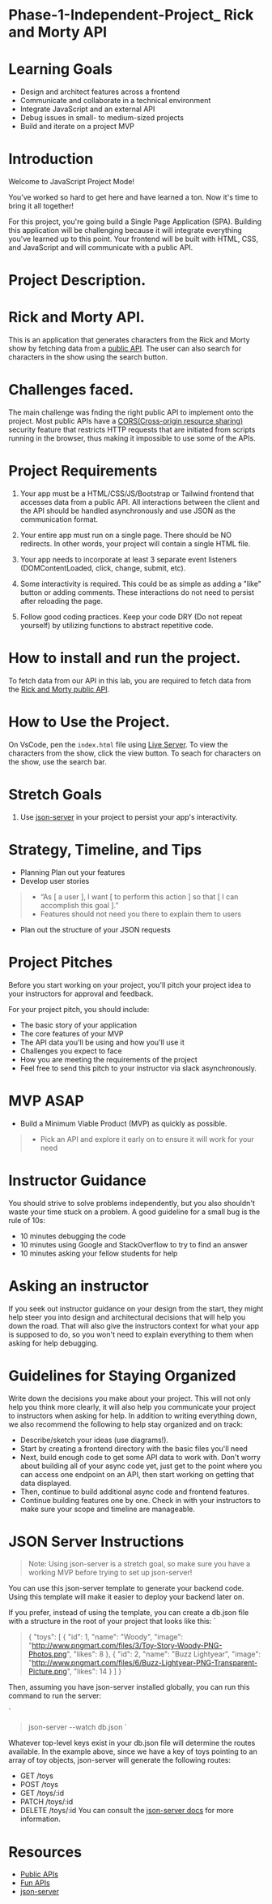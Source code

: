 # Phase-1-Independent-Project_ Rick and Morty API

# Learning Goals
* Design and architect features across a frontend
* Communicate and collaborate in a technical environment
* Integrate JavaScript and an external API
* Debug issues in small- to medium-sized projects
* Build and iterate on a project MVP


# Introduction
Welcome to JavaScript Project Mode!

You’ve worked so hard to get here and have learned a ton. Now it's time to bring it all together!

For this project, you're going build a Single Page Application (SPA). Building this application will be challenging because it will integrate everything you've learned up to this point. Your frontend will be built with HTML, CSS, and JavaScript and will communicate with a public API.

# Project Description.

# Rick and Morty API.
 This is an application that generates characters from the Rick and Morty show by fetching data from a [public API](https://rickandmortyapi.com/api/character). The user can also search for characters in the show using the search button.

# Challenges faced.
The main challenge was fnding the right public API to implement onto the project. Most public APIs have a [CORS(Cross-origin resource sharing)](https://developer.mozilla.org/en-US/docs/Web/HTTP/CORS) security feature that restricts HTTP requests that are initiated from scripts running in the browser, thus making it impossible to use some of the APIs.

# Project Requirements
1. Your app must be a HTML/CSS/JS/Bootstrap or Tailwind frontend that accesses data from a public API. All interactions between the client and the API should be handled asynchronously and use JSON as the communication format.

2. Your entire app must run on a single page. There should be NO redirects. In other words, your project will contain a single HTML file.

3. Your app needs to incorporate at least 3 separate event listeners (DOMContentLoaded, click, change, submit, etc).

4. Some interactivity is required. This could be as simple as adding a "like" button or adding comments. These interactions do not need to persist after reloading the page.

5. Follow good coding practices. Keep your code DRY (Do not repeat yourself) by utilizing functions to abstract repetitive code.

# How to install and run the project.
To fetch data from our API in this lab, you are required to fetch data from the [Rick and Morty public API](https://rickandmortyapi.com/api/character).

# How to Use the Project.
On VsCode, pen the `index.html` file using [Live Server](https://marketplace.visualstudio.com/items?itemName=ritwickdey.LiveServer).
To view the characters from the show, click the view button.
To seach for characters on the show, use the search bar.

# Stretch Goals
1. Use [json-server](https://www.npmjs.com/package/json-server) in your project to persist your app's interactivity.

# Strategy, Timeline, and Tips
* Planning
Plan out your features
* Develop user stories
> * “As [ a user ], I want [ to perform this action ] so that [ I can accomplish this goal ].”
> * Features should not need you there to explain them to users
* Plan out the structure of your JSON requests


# Project Pitches
Before you start working on your project, you'll pitch your project idea to your instructors for approval and feedback.

For your project pitch, you should include:

* The basic story of your application
* The core features of your MVP
* The API data you'll be using and how you'll use it
* Challenges you expect to face
* How you are meeting the requirements of the project
* Feel free to send this pitch to your instructor via slack asynchronously.

# MVP ASAP
* Build a Minimum Viable Product (MVP) as quickly as possible.
> * Pick an API and explore it early on to ensure it will work for your need

# Instructor Guidance
You should strive to solve problems independently, but you also shouldn't waste your time stuck on a problem. A good guideline for a small bug is the rule of 10s:

* 10 minutes debugging the code
* 10 minutes using Google and StackOverflow to try to find an answer
* 10 minutes asking your fellow students for help

# Asking an instructor
If you seek out instructor guidance on your design from the start, they might help steer you into design and architectural decisions that will help you down the road. That will also give the instructors context for what your app is supposed to do, so you won't need to explain everything to them when asking for help debugging.

# Guidelines for Staying Organized
Write down the decisions you make about your project. This will not only help you think more clearly, it will also help you communicate your project to instructors when asking for help. In addition to writing everything down, we also recommend the following to help stay organized and on track:

* Describe/sketch your ideas (use diagrams!).
* Start by creating a frontend directory with the basic files you'll need
* Next, build enough code to get some API data to work with. Don't worry about building all of your async code yet, just get to the point where you can access one endpoint on an API, then start working on getting that data displayed.
* Then, continue to build additional async code and frontend features.
* Continue building features one by one.
Check in with your instructors to make sure your scope and timeline are manageable.

# JSON Server Instructions
> Note: Using json-server is a stretch goal, so make sure you have a working MVP before trying to set up json-server!

You can use this json-server template to generate your backend code. Using this template will make it easier to deploy your backend later on.

If you prefer, instead of using the template, you can create a db.json file with a structure in the root of your project that looks like this:
`
>   {
    "toys": [
        {
        "id": 1,
        "name": "Woody",
        "image": "http://www.pngmart.com/files/3/Toy-Story-Woody-PNG-Photos.png",
        "likes": 8
        },
        {
        "id": 2,
        "name": "Buzz Lightyear",
        "image": "http://www.pngmart.com/files/6/Buzz-Lightyear-PNG-Transparent-Picture.png",
        "likes": 14
        }
    ]
>   }
`

Then, assuming you have json-server installed globally, you can run this command to run the server:

`
 > json-server --watch db.json
`

Whatever top-level keys exist in your db.json file will determine the routes available. In the example above, since we have a key of toys pointing to an array of toy objects, json-server will generate the following routes:

* GET /toys
* POST /toys
* GET /toys/:id
* PATCH /toys/:id
* DELETE /toys/:id
You can consult the [json-server docs](https://www.npmjs.com/package/json-server) for more information.

# Resources
* [Public APIs](https://github.com/public-apis/public-apis)
* [Fun APIs](https://apilist.fun/)
* [json-server](https://www.npmjs.com/package/json-server)